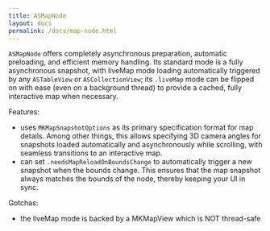```yaml
---
title: ASMapNode
layout: docs
permalink: /docs/map-node.html
---
```


`ASMapNode` offers completely asynchronous preparation, automatic preloading, and efficient memory handling. Its standard mode is a fully asynchronous snapshot, with liveMap mode loading automatically triggered by any `ASTableView` or `ASCollectionView`; its `.liveMap` mode can be flipped on with ease (even on a background thread) to provide a cached, fully interactive map when necessary. 

Features:
- uses `MKMapSnapshotOptions` as its primary specification format for map details. Among other things, this allows specifying 3D camera angles for snapshots loaded automatically and asynchronously while scrolling, with seamless transitions to an interactive map.
- can set `.needsMapReloadOnBoundsChange` to automatically trigger a new snapshot when the bounds change. This ensures that the map snapshot always matches the bounds of the node, thereby keeping your UI in sync.

Gotchas:
- the liveMap mode is backed by a MKMapView which is NOT thread-safe
